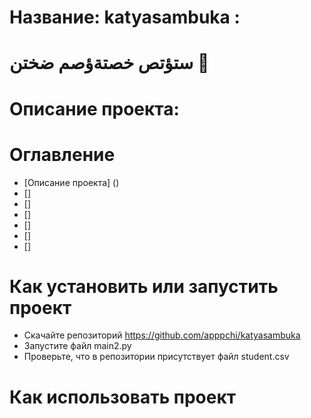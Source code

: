 # Название: katyasambuka :
# ستؤتص خصتةؤصم ضختن 🍌
# Описание проекта:
# Оглавление
- [Описание проекта] ()
- []
- []
- []
- []
- []
- []
# Как установить или запустить проект
- Скачайте репозиторий https://github.com/apppchi/katyasambuka
- Запустите файл main2.py
- Проверьте, что в репозитории присутствует файл student.csv
# Как использовать проект
